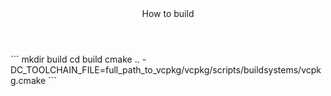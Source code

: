 <header>
How to build
</header>
```
mkdir build
cd build
cmake .. -DC_TOOLCHAIN_FILE=full_path_to_vcpkg/vcpkg/scripts/buildsystems/vcpkg.cmake
```
